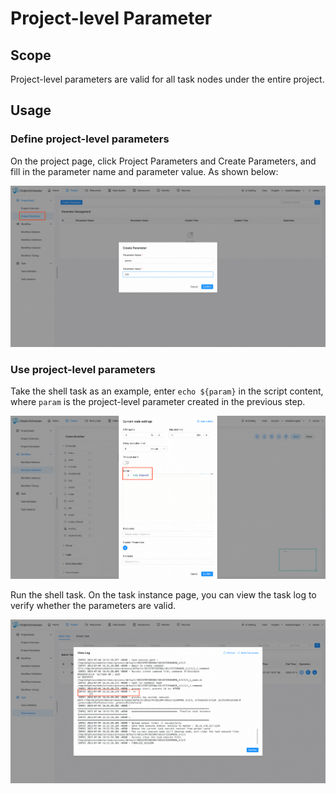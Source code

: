 # Project-level Parameter

## Scope

Project-level parameters are valid for all task nodes under the entire project.

## Usage

### Define project-level parameters

On the project page, click Project Parameters and Create Parameters, and fill in the parameter name and parameter value. As shown below:

![project-parameter01](../../../../img/new_ui/dev/parameter/project_parameter01.png)

### Use project-level parameters

Take the shell task as an example, enter `echo ${param}` in the script content, where `param` is the project-level parameter created in the previous step.

![project-parameter02](../../../../img/new_ui/dev/parameter/project_parameter02.png)

Run the shell task. On the task instance page, you can view the task log to verify whether the parameters are valid.

![project-parameter03](../../../../img/new_ui/dev/parameter/project_parameter03.png)
